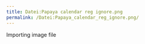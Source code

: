 ```yaml
---
title: Datei:Papaya calendar reg ignore.png
permalink: /Datei:Papaya_calendar_reg_ignore.png/
---
```


Importing image file